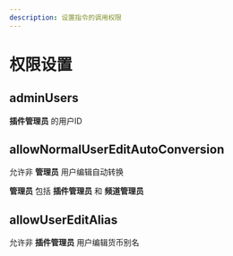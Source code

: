 ```yaml
---
description: 设置指令的调用权限
---
```


# 权限设置

## adminUsers

**插件管理员** 的用户ID

## allowNormalUserEditAutoConversion

允许非 **管理员** 用户编辑自动转换

**管理员** 包括 **插件管理员** 和 **频道管理员**

## allowUserEditAlias

允许非 **插件管理员** 用户编辑货币别名
